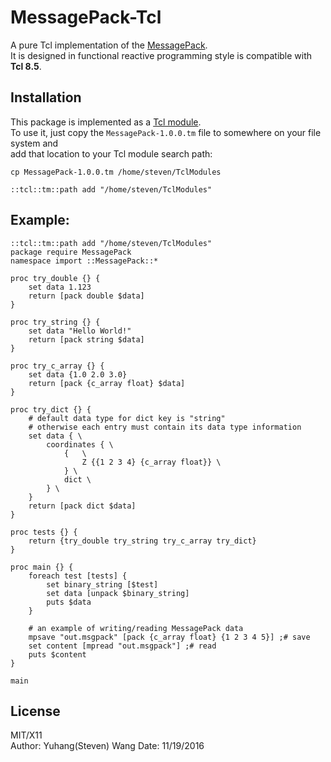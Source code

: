 # MessagePack-Tcl
A pure Tcl implementation of the [MessagePack](http://msgpack.org/index.html).  
It is designed in functional reactive programming style is compatible with **Tcl 8.5**.

## Installation
This package is implemented as a [Tcl module](https://www.tcl.tk/man/tcl/TclCmd/tm.htm).  
To use it, just copy the `MessagePack-1.0.0.tm` file to somewhere on your file system and  
add that location to your Tcl module search path:
```{bash}
cp MessagePack-1.0.0.tm /home/steven/TclModules
```

```{tcl}
::tcl::tm::path add "/home/steven/TclModules"
```


## Example:
```{tcl}
::tcl::tm::path add "/home/steven/TclModules"
package require MessagePack
namespace import ::MessagePack::*

proc try_double {} {
    set data 1.123
    return [pack double $data]
}

proc try_string {} {
    set data "Hello World!"
    return [pack string $data]
}

proc try_c_array {} {
    set data {1.0 2.0 3.0}
    return [pack {c_array float} $data]
}

proc try_dict {} {
    # default data type for dict key is "string"
    # otherwise each entry must contain its data type information
    set data { \
        coordinates { \
            {   \
                Z {{1 2 3 4} {c_array float}} \
            } \
            dict \
        } \
    }
    return [pack dict $data]
}

proc tests {} {
    return {try_double try_string try_c_array try_dict}
}

proc main {} {
    foreach test [tests] {
        set binary_string [$test]
        set data [unpack $binary_string]
        puts $data
    }

    # an example of writing/reading MessagePack data
    mpsave "out.msgpack" [pack {c_array float} {1 2 3 4 5}] ;# save
    set content [mpread "out.msgpack"] ;# read
    puts $content
}

main
```

## License
MIT/X11  
Author: Yuhang(Steven) Wang
Date: 11/19/2016

